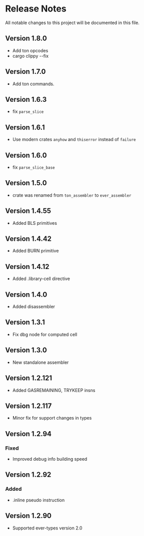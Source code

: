 # Release Notes

All notable changes to this project will be documented in this file.

## Version 1.8.0

- Add ton opcodes
- cargo clippy --fix

## Version 1.7.0

- Add ton commands.

## Version 1.6.3

- fix `parse_slice`

## Version 1.6.1

- Use modern crates `anyhow` and `thiserror` instead of `failure`

## Version 1.6.0

- fix `parse_slice_base`

## Version 1.5.0

- crate was renamed from `ton_assembler` to `ever_assembler`

## Version 1.4.55

- Added BLS primitives

## Version 1.4.42

- Added BURN primitive

## Version 1.4.12

- Added .library-cell directive

## Version 1.4.0

- Added disassembler

## Version 1.3.1

- Fix dbg node for computed cell

## Version 1.3.0

- New standalone assembler

## Version 1.2.121

- Added GASREMAINING, TRYKEEP insns

## Version 1.2.117

- Minor fix for support changes in types

## Version 1.2.94

### Fixed

- Improved debug info building speed

## Version 1.2.92

### Added

- .inline pseudo instruction

## Version 1.2.90

- Supported ever-types version 2.0